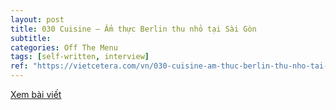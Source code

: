 ```yaml
---
layout: post
title: 030 Cuisine — Ẩm thực Berlin thu nhỏ tại Sài Gòn
subtitle:
categories: Off The Menu
tags: [self-written, interview]
ref: "https://vietcetera.com/vn/030-cuisine-am-thuc-berlin-thu-nho-tai-sai-gon"
---
```

[Xem bài viết](https://vietcetera.com/vn/030-cuisine-am-thuc-berlin-thu-nho-tai-sai-gon)
